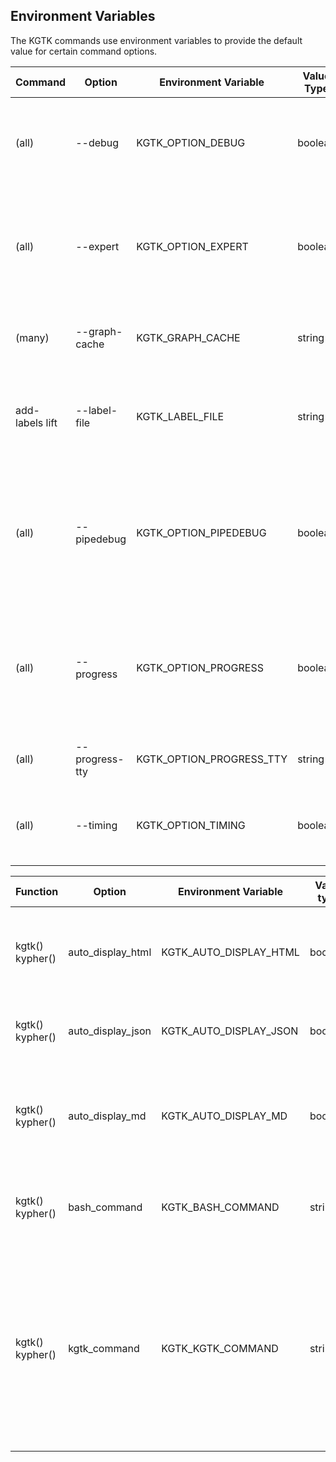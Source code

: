 ## Environment Variables

The KGTK commands use environment variables to provide the default value for
certain command options.

| Command | Option | Environment Variable | Value Type | Default | Description |
| ------- | ------ | -------------------- | ---------- | ------- | ----------- |
| (all) | --debug | KGTK_OPTION_DEBUG | boolean | false | When true, enable debug mode. When errors occur, more complete error traces are written. |
| (all) | --expert | KGTK_OPTION_EXPERT | boolean | false | When true, enable expert mode.  In expert mode, additional command options may be provided to `--help`. |
| (many) | --graph-cache | KGTK_GRAPH_CACHE | string | The location of the graph cache file. |
| add-labels lift | --label-file | KGTK_LABEL_FILE | string | The location of the KGTK file containing label values. |
| (all) | --pipedebug | KGTK_OPTION_PIPEDEBUG | boolean | false | When true, enable pipe debug mode. Additional feedback is provided during the execution of  KGTK command pipes. |
| (all) | --progress | KGTK_OPTION_PROGRESS | boolean | false | When true, enable progress monitoring. The `pv` command is used to monitor command execution. |
| (all) | --progress-tty | KGTK_OPTION_PROGRESS_TTY | string | /dev/tty | The tty device for progress monitoring output. |
| (all) | --timing | KGTK_OPTION_TIMING | boolean | false | When true, enable timing measurements.  A summary of process time is printed. |

| Function | Option | Environment Variable | Value type | Default | Description |
| ------- | ------ | -------------------- | ---------- | ------- | ----------- |
| kgtk() kypher() | auto_display_html | KGTK_AUTO_DISPLAY_HTML | boolean | true | When true, display HTML output.  When false, print HTML output. |
| kgtk() kypher() | auto_display_json | KGTK_AUTO_DISPLAY_JSON | boolean | true | When true, display JSON output.  When false, print JSON output. |
| kgtk() kypher() | auto_display_md | KGTK_AUTO_DISPLAY_MD | boolean | false | When true, display Markdown output (`md`, `table`).  When false, print Markdown output. |
| kgtk() kypher() | bash_command | KGTK_BASH_COMMAND | string | bash | The shell script interpreter used for subcommand execution. |
| kgtk() kypher() | kgtk_command | KGTK_KGTK_COMMAND | string | kgtk | The kgtk command used for subcommand execution. This option may also be used to invoke timing (`time kgtk`) or to pass options to the `kgtk` command (`kgtk --debug`). |
